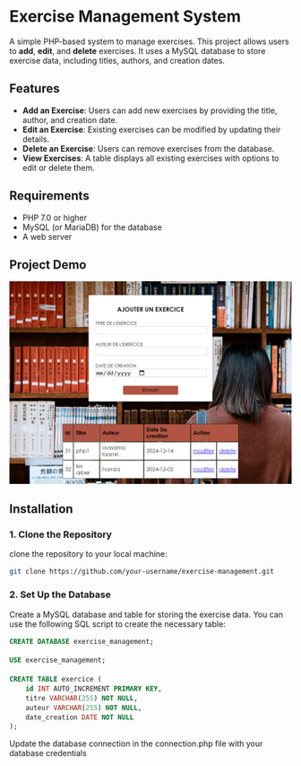 # Exercise Management System

A simple PHP-based system to manage exercises. This project allows users to **add**, **edit**, and **delete** exercises. It uses a MySQL database to store exercise data, including titles, authors, and creation dates.

## Features

- **Add an Exercise**: Users can add new exercises by providing the title, author, and creation date.
- **Edit an Exercise**: Existing exercises can be modified by updating their details.
- **Delete an Exercise**: Users can remove exercises from the database.
- **View Exercises**: A table displays all existing exercises with options to edit or delete them.

## Requirements

- PHP 7.0 or higher
- MySQL (or MariaDB) for the database
- A web server

## Project Demo

[![Project Demo](images/image.png)](https://vimeo.com/1035388823/9d6853644f?share=copy)

## Installation

### 1. Clone the Repository

clone the repository to your local machine:

```bash
git clone https://github.com/your-username/exercise-management.git
```

### 2. Set Up the Database
Create a MySQL database and table for storing the exercise data. You can use the following SQL script to create the necessary table:

```sql
CREATE DATABASE exercise_management;

USE exercise_management;

CREATE TABLE exercice (
    id INT AUTO_INCREMENT PRIMARY KEY,
    titre VARCHAR(255) NOT NULL,
    auteur VARCHAR(255) NOT NULL,
    date_creation DATE NOT NULL
);
```

Update the database connection in the connection.php file with your database credentials

